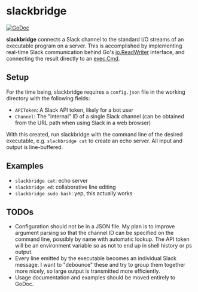 # slackbridge

[![GoDoc](https://godoc.org/gitlab.alexhamlin.co/go/slackbridge?status.svg)](https://godoc.org/gitlab.alexhamlin.co/go/slackbridge)

**slackbridge** connects a Slack channel to the standard I/O streams of an
executable program on a server. This is accomplished by implementing real-time
Slack communication behind Go's [io.ReadWriter] interface, and connecting the
result directly to an [exec.Cmd].

[io.ReadWriter]: https://golang.org/pkg/io/#ReadWriter
[exec.Cmd]: https://golang.org/pkg/os/exec/#Cmd

## Setup

For the time being, slackbridge requires a `config.json` file in the working
directory with the following fields:

* `APIToken`: A Slack API token, likely for a bot user
* `Channel`: The "internal" ID of a single Slack channel (can be obtained from
  the URL path when using Slack in a web browser)

With this created, run slackbridge with the command line of the desired
executable, e.g. `slackbridge cat` to create an echo server. All input and
output is line-buffered.

## Examples

* `slackbridge cat`: echo server
* `slackbridge ed`: collaborative line editing
* `slackbridge sudo bash`: yep, this actually works

## TODOs

* Configuration should not be in a JSON file. My plan is to improve argument
  parsing so that the channel ID can be specified on the command line, possibly
  by name with automatic lookup. The API token will be an environment variable
  so as not to end up in shell history or ps output.
* Every line emitted by the executable becomes an individual Slack message. I
  want to "debounce" these and try to group them together more nicely, so large
  output is transmitted more efficiently.
* Usage documentation and examples should be moved entirely to GoDoc.
